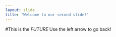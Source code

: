 ```yaml
---
layout: slide
title: "Welcome to our second slide!"
---
```

#This is the _FUTURE_
Use the left arrow to go back!
